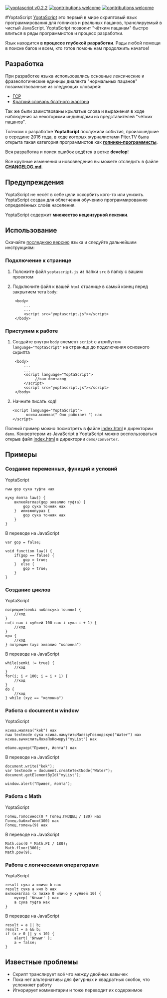 [![yoptascript v0.2.2](https://img.shields.io/badge/download-v0.2.2-brightgreen.svg?style=flat)](https://github.com/samgozman/YoptaScript/archive/v0.2.2.zip)
[![contributions welcome](https://img.shields.io/badge/contributions-welcome-brightgreen.svg?style=flat)](https://github.com/samgozman/YoptaScript/issues)
[![contributions welcome](https://img.shields.io/packagist/l/doctrine/orm.svg?style=flat)](https://github.com/samgozman/YoptaScript/blob/master/LICENSE.txt)

#YoptaScript
[YoptaScript](http://yopta.space/) это первый в мире скриптовый язык программирования для гопников и реальных пацанов, транслируемый в чистый JavaScript. YoptaScript позволит "чётким пацанам" быстро влиться в ряды программистов и процесс разработки.

Язык находится **в процессе глубокой разработки**. Рады любой помощи в поиске багов и всем, кто готов помочь нам продолжить начатое!

## Разработка
При разработке языка использовались основные лексические и фразеологические единицы диалекта "нормальных пацанов" позаимствованные из следующих словарей:

* [ГСР](http://lurkmore.to/ГСР)
* [Краткий словарь блатного жаргона](http://www.aferizm.ru/jargon/slovar.htm)

Так же были заимствованы крылатые слова и выражения в ходе наблюдения за некоторыми индивидами из представителей "чётких пацанов".

Толчком к разработке **YoptaScript** послужили события, произошедшие в середине 2016 года, в ходе которых журналистами Piter.TV была открыта такая категория программистов как [**гопники-программисты**](http://piter.tv/event/V_Peterburge_pyatero_studentov_kolledzha_grabili_shkol_nikov/).

Вся разработка и поиск ошибок ведётся в ветке **develop**!

Все крупные изменения и нововведения вы можете отследить в файле **[CHANGELOG.md](https://github.com/samgozman/YoptaScript/blob/master/CHANGELOG.md)**.

## Предупреждения
YoptaScript не несёт в себе цели оскорбить кого-то или унизить. YoptaScript создан для облегчения обучению программированию определённых слоёв населения.

YoptaScript содержит **множество нецензурной лексики**.

## Использование
Скачайте [последнюю версию](https://github.com/samgozman/YoptaScript/releases) языка и следуйте дальнейшим инструкциям:
### Подключение к странице
1. Положите файл `yoptascript.js` из папки `src` в папку c вашим проектом
2. Подключите файл к вашей `html`  странице в самый конец перед закрытием тега `body`:

		<body>
			...
			...
			<script src="yoptascript.js"></script>
		</body>

### Приступим к работе
1. Создайте внутри `body` элемент `script` с атрибутом  `language="YoptaScript"` на странице до подключения основного скрипта

		<body>
			...
			...
			<script language="YoptaScript">
				 //ваш йоптакод
			</script>
			<script src="yoptascript.js"></script>
		</body>
2.  Начните писать код!

		<script language="YoptaScript">
			  ксива.малява(" Оно работает ") нах
		</script>

Полный пример можно посмотреть в файле [index.html](https://github.com/samgozman/YoptaScript/blob/master/demo/index.html) в директории `demo`. Конвертером из JavaScript в YoptaScript можно воспользоваться открыв файл [index.html](https://github.com/samgozman/YoptaScript/blob/master/demo/converter/index.html) в директории `demo/converter`.
## Примеры
### Создание переменных, функций и условий
YoptaScript

	гыы gop сука туфта нах

	куку йопта law() {
		вилкойвглаз(gop эквалио туфта) {
			gop сука точняк нах
		}  иливжопураз {
			gop сука точняк нах
		}
	}

В переводе на JavaScript

	var gop = false;

	void function law() {
		if(gop == false) {
			gop = true;
		}  else {
			gop = true;
		}
	}

### Создание циклов
YoptaScript

	потрещим(semki чоблясука точняк) {
		//код
	}
	го(i нах i хуёвей 100 нах i сука i + 1) {
		//код
	}
	крч {
		//код
	} потрещим (xyz эквалио "колонна")

В переводе на JavaScript

	while(semki != true) {
		//код
	}
	for(i; i < 100; i = i + 1) {
		//код
	}
	do {
		//код
	} while (xyz == "колонна")


### Работа с document и window
YoptaScript

	ксива.малява("kek") нах
	гыы textnode сука ксива.намутитьМалявуГовнодскую("Water") нах
	ксива.вычислитьЛохаПоНомеру("myList") нах

	ебало.шухер("Привет, йопта") нах

В переводе на JavaScript

	document.write("kek");
	var textnode = document.createTextNode("Water");
	document.getElementById("myList");

	window.alert("Привет, йопта");

### Работа с Math
YoptaScript

	Гопец.гопосинос(0 * Гопец.ПИЗДЕЦ / 180) нах
	Гопец.бабкиГони(300) нах
	Гопец.гопень(9) нах

В переводе на JavaScript

	Math.cos(0 * Math.PI / 180);
	Math.floor(300);
	Math.pow(9);

### Работа с логическими операторами
YoptaScript

	result сука a иличо b нах
	result сука a ичо b нах
	вилкойвглаз (x пизже 0 иличо y хуёвей 10) {
  		шухер( 'Ыгыыг' ) нах
  		a сука туфта нах
	}

В переводе на JavaScript

	result = a || b;
	result = a && b;
	if (x > 0 || y < 10) {
  		alert( 'Ыгыыг' );
  		a = false;
	}


## Известные проблемы

* Скрипт транслирует всё что между двойных кавычек
* Пока нет альтернативы для фигурных и квадратных скобок, что усложняет работу
* Игнорирует комментарии и тоже переводит их содержимое
